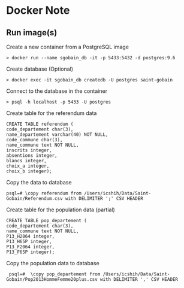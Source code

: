 # Docker Note

## Run image(s)

Create a new container from a PostgreSQL image

	> docker run --name sgobain_db -it -p 5433:5432 -d postgres:9.6
	
Create database (Optional)

	> docker exec -it sgobain_db createdb -U postgres saint-gobain
	
Connect to the database in the container

	> psql -h localhost -p 5433 -U postgres

Create table for the referendum data

	CREATE TABLE referendum (
	code_departement char(3),
	name_departement varchar(40) NOT NULL,
	code_commune char(3),
	name_commune text NOT NULL,
	inscrits integer,
	absentions integer,
	blancs integer,
	choix_a integer,
	choix_b integer);

Copy the data to database

	psql=# \copy referendum from /Users/icshih/Data/Saint-Gobain/Referendum.csv with DELIMITER ';' CSV HEADER
	
Create table for the population data (partial)

	CREATE TABLE pop_departement (
	code_departement char(3),
	name_commune text NOT NULL,
	P13_H2064 integer,
	P13_H65P integer,
	P13_F2064 integer,
	P13_F65P integer);
	
Copy the population data to database

	 psql=#  \copy pop_departement from /Users/icshih/Data/Saint-Gobain/Pop2013HommeFemme20plus.csv with DELIMITER ',' CSV HEADER
